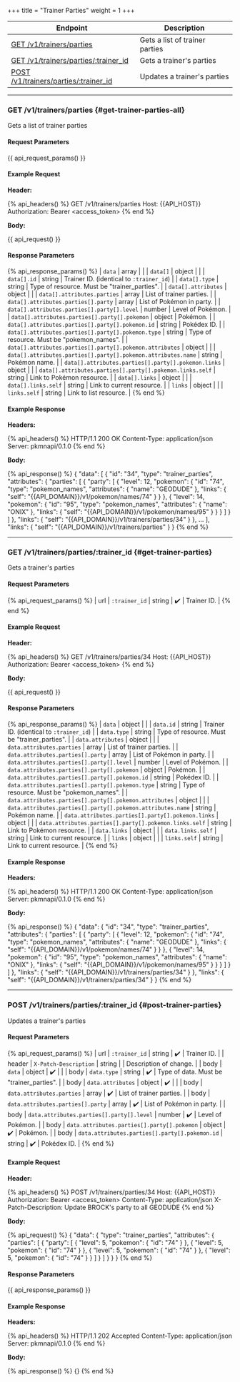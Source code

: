 +++
title = "Trainer Parties"
weight = 1
+++

| Endpoint                                                       | Description                    |
|----------------------------------------------------------------|--------------------------------|
| [GET /v1/trainers/parties](#get-trainer-parties-all)           | Gets a list of trainer parties |
| [GET /v1/trainers/parties/:trainer_id](#get-trainer-parties)   | Gets a trainer's parties       |
| [POST /v1/trainers/parties/:trainer_id](#post-trainer-parties) | Updates a trainer's parties    |

---

### GET /v1/trainers/parties {#get-trainer-parties-all}

Gets a list of trainer parties

#### Request Parameters

{{ api_request_params() }}

#### Example Request

**Header:**

{% api_headers() %}
GET /v1/trainers/parties
Host: {{API_HOST}}
Authorization: Bearer <access_token>
{% end %}

**Body:**

{{ api_request() }}

#### Response Parameters

{% api_response_params() %}
| `data`                                                        | array  |                                              |
| `data[]`                                                      | object |                                              |
| `data[].id`                                                   | string | Trainer ID. (identical to `:trainer_id`)     |
| `data[].type`                                                 | string | Type of resource. Must be "trainer_parties". |
| `data[].attributes`                                           | object |                                              |
| `data[].attributes.parties`                                   | array  | List of trainer parties.                     |
| `data[].attributes.parties[].party`                           | array  | List of Pokémon in party.                    |
| `data[].attributes.parties[].party[].level`                   | number | Level of Pokémon.                            |
| `data[].attributes.parties[].party[].pokemon`                 | object | Pokémon.                                     |
| `data[].attributes.parties[].party[].pokemon.id`              | string | Pokédex ID.                                  |
| `data[].attributes.parties[].party[].pokemon.type`            | string | Type of resource. Must be "pokemon_names".   |
| `data[].attributes.parties[].party[].pokemon.attributes`      | object |                                              |
| `data[].attributes.parties[].party[].pokemon.attributes.name` | string | Pokémon name.                                |
| `data[].attributes.parties[].party[].pokemon.links`           | object |                                              |
| `data[].attributes.parties[].party[].pokemon.links.self`      | string | Link to Pokémon resource.                    |
| `data[].links`                                                | object |                                              |
| `data[].links.self`                                           | string | Link to current resource.                    |
| `links`                                                       | object |                                              |
| `links.self`                                                  | string | Link to list resource.                       |
{% end %}

#### Example Response

**Headers:**

{% api_headers() %}
HTTP/1.1 200 OK
Content-Type: application/json
Server: pkmnapi/0.1.0
{% end %}

**Body:**

{% api_response() %}
{
    "data": [
        {
            "id": "34",
            "type": "trainer_parties",
            "attributes": {
                "parties": [
                    {
                        "party": [
                            {
                                "level": 12,
                                "pokemon": {
                                    "id": "74",
                                    "type": "pokemon_names",
                                    "attributes": {
                                        "name": "GEODUDE"
                                    },
                                    "links": {
                                        "self": "{{API_DOMAIN}}/v1/pokemon/names/74"
                                    }
                                }
                            },
                            {
                                "level": 14,
                                "pokemon": {
                                    "id": "95",
                                    "type": "pokemon_names",
                                    "attributes": {
                                        "name": "ONIX"
                                    },
                                    "links": {
                                        "self": "{{API_DOMAIN}}/v1/pokemon/names/95"
                                    }
                                }
                            }
                        ]
                    }
                ]
            },
            "links": {
                "self": "{{API_DOMAIN}}/v1/trainers/parties/34"
            }
        },
        ...
    ],
    "links": {
        "self": "{{API_DOMAIN}}/v1/trainers/parties"
    }
}
{% end %}

---

### GET /v1/trainers/parties/:trainer_id {#get-trainer-parties}

Gets a trainer's parties

#### Request Parameters

{% api_request_params() %}
| url | `:trainer_id` | string | ✔️ | Trainer ID. |
{% end %}

#### Example Request

**Header:**

{% api_headers() %}
GET /v1/trainers/parties/34
Host: {{API_HOST}}
Authorization: Bearer <access_token>
{% end %}

**Body:**

{{ api_request() }}

#### Response Parameters

{% api_response_params() %}
| `data`                                                      | object |                                              |
| `data.id`                                                   | string | Trainer ID. (identical to `:trainer_id`)     |
| `data.type`                                                 | string | Type of resource. Must be "trainer_parties". |
| `data.attributes`                                           | object |                                              |
| `data.attributes.parties`                                   | array  | List of trainer parties.                     |
| `data.attributes.parties[].party`                           | array  | List of Pokémon in party.                    |
| `data.attributes.parties[].party[].level`                   | number | Level of Pokémon.                            |
| `data.attributes.parties[].party[].pokemon`                 | object | Pokémon.                                     |
| `data.attributes.parties[].party[].pokemon.id`              | string | Pokédex ID.                                  |
| `data.attributes.parties[].party[].pokemon.type`            | string | Type of resource. Must be "pokemon_names".   |
| `data.attributes.parties[].party[].pokemon.attributes`      | object |                                              |
| `data.attributes.parties[].party[].pokemon.attributes.name` | string | Pokémon name.                                |
| `data.attributes.parties[].party[].pokemon.links`           | object |                                              |
| `data.attributes.parties[].party[].pokemon.links.self`      | string | Link to Pokémon resource.                    |
| `data.links`                                                | object |                                              |
| `data.links.self`                                           | string | Link to current resource.                    |
| `links`                                                     | object |                                              |
| `links.self`                                                | string | Link to current resource.                    |
{% end %}

#### Example Response

**Headers:**

{% api_headers() %}
HTTP/1.1 200 OK
Content-Type: application/json
Server: pkmnapi/0.1.0
{% end %}

**Body:**

{% api_response() %}
{
    "data": {
        "id": "34",
        "type": "trainer_parties",
        "attributes": {
            "parties": [
                {
                    "party": [
                        {
                            "level": 12,
                            "pokemon": {
                                "id": "74",
                                "type": "pokemon_names",
                                "attributes": {
                                    "name": "GEODUDE"
                                },
                                "links": {
                                    "self": "{{API_DOMAIN}}/v1/pokemon/names/74"
                                }
                            }
                        },
                        {
                            "level": 14,
                            "pokemon": {
                                "id": "95",
                                "type": "pokemon_names",
                                "attributes": {
                                    "name": "ONIX"
                                },
                                "links": {
                                    "self": "{{API_DOMAIN}}/v1/pokemon/names/95"
                                }
                            }
                        }
                    ]
                }
            ]
        },
        "links": {
            "self": "{{API_DOMAIN}}/v1/trainers/parties/34"
        }
    },
    "links": {
        "self": "{{API_DOMAIN}}/v1/trainers/parties/34"
    }
}
{% end %}

---

### POST /v1/trainers/parties/:trainer_id {#post-trainer-parties}

Updates a trainer's parties

#### Request Parameters

{% api_request_params() %}
| url    | `:trainer_id`                                  | string | ✔️ | Trainer ID.                              |
| header | `X-Patch-Description`                          | string |   | Description of change.                   |
| body   | `data`                                         | object | ✔️ |                                          |
| body   | `data.type`                                    | string | ✔️ | Type of data. Must be "trainer_parties". |
| body   | `data.attributes`                              | object | ✔️ |                                          |
| body   | `data.attributes.parties`                      | array  | ✔️ | List of trainer parties.                 |
| body   | `data.attributes.parties[].party`              | array  | ✔️ | List of Pokémon in party.                |
| body   | `data.attributes.parties[].party[].level`      | number | ✔️ | Level of Pokémon.                        |
| body   | `data.attributes.parties[].party[].pokemon`    | object | ✔️ | Pokémon.                                 |
| body   | `data.attributes.parties[].party[].pokemon.id` | string | ✔️ | Pokédex ID.                              |
{% end %}

#### Example Request

**Header:**

{% api_headers() %}
POST /v1/trainers/parties/34
Host: {{API_HOST}}
Authorization: Bearer <access_token>
Content-Type: application/json
X-Patch-Description: Update BROCK's party to all GEODUDE
{% end %}

**Body:**

{% api_request() %}
{
    "data": {
        "type": "trainer_parties",
        "attributes": {
            "parties": [
                {
                    "party": [
                        {
                            "level": 5,
                            "pokemon": {
                                "id": "74"
                            }
                        },
                        {
                            "level": 5,
                            "pokemon": {
                                "id": "74"
                            }
                        },
                        {
                            "level": 5,
                            "pokemon": {
                                "id": "74"
                            }
                        },
                        {
                            "level": 5,
                            "pokemon": {
                                "id": "74"
                            }
                        }
                    ]
                }
            ]
        }
    }
}
{% end %}

#### Response Parameters

{{ api_response_params() }}

#### Example Response

**Headers:**

{% api_headers() %}
HTTP/1.1 202 Accepted
Content-Type: application/json
Server: pkmnapi/0.1.0
{% end %}

**Body:**

{% api_response() %}
{}
{% end %}
